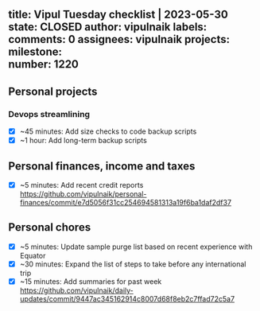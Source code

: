 title:	Vipul Tuesday checklist | 2023-05-30
state:	CLOSED
author:	vipulnaik
labels:	
comments:	0
assignees:	vipulnaik
projects:	
milestone:	
number:	1220
--
## Personal projects

### Devops streamlining

- [x] ~45 minutes: Add size checks to code backup scripts
- [x] ~1 hour: Add long-term backup scripts

## Personal finances, income and taxes

- [x] ~5 minutes: Add recent credit reports https://github.com/vipulnaik/personal-finances/commit/e7d5056f31cc254694581313a19f6ba1daf2df37

## Personal chores

- [x] ~5 minutes: Update sample purge list based on recent experience with Equator
- [x] ~30 minutes: Expand the list of steps to take before any international trip
- [x] ~15 minutes: Add summaries for past week https://github.com/vipulnaik/daily-updates/commit/9447ac345162914c8007d68f8eb2c7ffad72c5a7 
